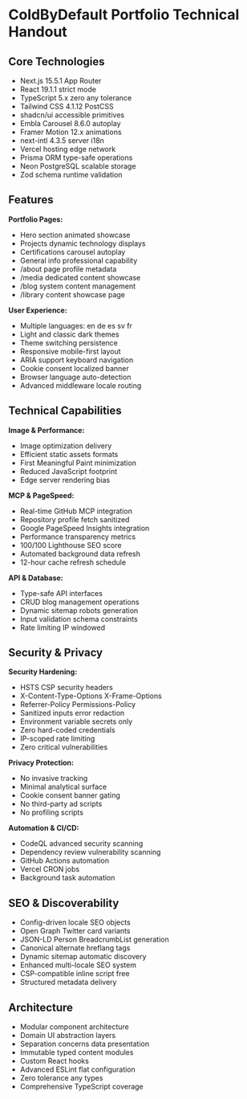 # ColdByDefault Portfolio Technical Handout

## Core Technologies

- Next.js 15.5.1 App Router
- React 19.1.1 strict mode
- TypeScript 5.x zero any tolerance
- Tailwind CSS 4.1.12 PostCSS
- shadcn/ui accessible primitives
- Embla Carousel 8.6.0 autoplay
- Framer Motion 12.x animations
- next-intl 4.3.5 server i18n
- Vercel hosting edge network
- Prisma ORM type-safe operations
- Neon PostgreSQL scalable storage
- Zod schema runtime validation

## Features

**Portfolio Pages:**

- Hero section animated showcase
- Projects dynamic technology displays
- Certifications carousel autoplay
- General info professional capability
- /about page profile metadata
- /media dedicated content showcase
- /blog system content management
- /library content showcase page

**User Experience:**

- Multiple languages: en de es sv fr
- Light and classic dark themes
- Theme switching persistence
- Responsive mobile-first layout
- ARIA support keyboard navigation
- Cookie consent localized banner
- Browser language auto-detection
- Advanced middleware locale routing

## Technical Capabilities

**Image & Performance:**

- Image optimization delivery
- Efficient static assets formats
- First Meaningful Paint minimization
- Reduced JavaScript footprint
- Edge server rendering bias

**MCP & PageSpeed:**

- Real-time GitHub MCP integration
- Repository profile fetch sanitized
- Google PageSpeed Insights integration
- Performance transparency metrics
- 100/100 Lighthouse SEO score
- Automated background data refresh
- 12-hour cache refresh schedule

**API & Database:**

- Type-safe API interfaces
- CRUD blog management operations
- Dynamic sitemap robots generation
- Input validation schema constraints
- Rate limiting IP windowed

## Security & Privacy

**Security Hardening:**

- HSTS CSP security headers
- X-Content-Type-Options X-Frame-Options
- Referrer-Policy Permissions-Policy
- Sanitized inputs error redaction
- Environment variable secrets only
- Zero hard-coded credentials
- IP-scoped rate limiting
- Zero critical vulnerabilities

**Privacy Protection:**

- No invasive tracking
- Minimal analytical surface
- Cookie consent banner gating
- No third-party ad scripts
- No profiling scripts

**Automation & CI/CD:**

- CodeQL advanced security scanning
- Dependency review vulnerability scanning
- GitHub Actions automation
- Vercel CRON jobs
- Background task automation

## SEO & Discoverability

- Config-driven locale SEO objects
- Open Graph Twitter card variants
- JSON-LD Person BreadcrumbList generation
- Canonical alternate hreflang tags
- Dynamic sitemap automatic discovery
- Enhanced multi-locale SEO system
- CSP-compatible inline script free
- Structured metadata delivery

## Architecture

- Modular component architecture
- Domain UI abstraction layers
- Separation concerns data presentation
- Immutable typed content modules
- Custom React hooks
- Advanced ESLint flat configuration
- Zero tolerance any types
- Comprehensive TypeScript coverage
